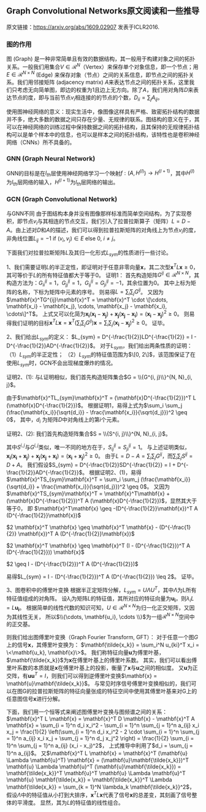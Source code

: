 ## Graph Convolutional Networks原文阅读和一些推导

原文链接：https://arxiv.org/abs/1609.02907 发表于ICLR2016.

<head>
    <script type="text/javascript" async
        src="https://cdnjs.cloudflare.com/ajax/libs/mathjax/2.7.1/MathJax.js?config=TeX-AMS-MML_HTMLorMML">
    </script>
    <script type="text/x-mathjax-config">
        MathJax.Hub.Config({
            tex2jax: {
            skipTags: ['script', 'noscript', 'style', 'textarea', 'pre'],
            inlineMath: [['$','$']]
            }
        });
    </script>
</head>

### 图的作用

图 (Graph) 是一种非常简单且有效的数据结构，其一般用于构建对象之间的拓扑关系。一般我们用集合$V \in \mathcal{R}^{N}$（Vertex）来保存单个对象信息，即一个节点；用$E \in \mathcal{R}^{N \times N}$ (Edge) 来保存对象（节点）之间的关系信息，即节点之间的拓扑关系。我们用邻接矩阵 (adjacency matrix) $A$来表达节点之间的拓扑关系，这里我们只考虑无向简单图，即边的权重为1且边上无方向。除了$A$，我们用对角阵$D$来表达节点的度，即与当前节点$v_i$相连接的的节点的个数，$D_{ii} = \sum_{j} A_{ij}$。

使用图神经网络的意义：现实生活中，像图像这样具有严格、致密拓扑结构的数据并不多，绝大多数的数据之间只存在少量、无规律的联系。图结构的意义在于，其可以在神经网络的训练过程中保持数据之间的拓扑结构，且其保持的无规律拓扑结构可以是单个样本中的信息，也可以是样本之间的拓扑结构，该特性也是卷积神经网络（CNNs）所不具备的。

### GNN (Graph Neural Network)

GNN的目标是在$l_{th}$层使用神经网络学习一个映射$f: (A, H^{(l)}) \rightarrow H^{(l+1)}$，其中$H^{(l)}$为$l_{th}$层网络的输入，$H^{(l+1)}$为$l_{th}$层网络的输出。

### GCN (Graph Convolutional Network)
与GNN不同
由于图结构本身并没有图像那样标准而简单空间结构，为了实现卷积，即节点$v_i$与其相连的节点交互，我们引入了拉普拉斯算子（矩阵）$L = D - A$。由上述对$D$和$A$的描述，我们可以得到拉普拉斯矩阵的对角线上为节点$v_i$的度，非角线位置$L_{ij} = -1$ if $(v_i, v_j) \in E$ else 0, $i \neq j$。

下面我们对拉普拉斯矩阵$L$及其归一化形式$L_{sym}$的性质进行一些讨论。

1、我们需要证明$L$的半正定性，即证明对于任意非零向量$\mathbf{x}$，其二次型$\mathbf{x}^T L \mathbf{x} \geq 0$，
其可等价于$L$的所有特征值都大于等于0。
证明1：
首先构造矩阵$G^{ij} \in \mathcal{R}^{N \times N}$，其构造方法为：$G_{ii}^{ij} = 1$，$G_{jj}^{ij} = 1$，$G_{ij}^{ij} = G_{ji}^{ij} = -1$，其余位置为0。
其中上标为矩阵的名称，下标为矩阵中元素的序号。
则易得$L = \sum_i \sum_j G^{ij}$。
又因为$\mathbf{x}^TG^{ij}\mathbf{x}^T = \mathbf{x}^T \cdot \[\cdots, \mathbf{x_i} - \mathbf{x_j}, \cdots, \mathbf{x_j} - \mathbf{x_i}, \cdots\]^T$。
上式又可以化简为$\mathbf{x_i}(\mathbf{x_i} - \mathbf{x_j}) + \mathbf{x_j}(\mathbf{x_j} - \mathbf{x_i}) = (\mathbf{x_i} - \mathbf{x_j})^2 \geq 0$。
则易得我们证明的目标$\mathbf{x}^T L \mathbf{x} = \mathbf{x}^T (\sum_i \sum_j G^{ij}) \mathbf{x} = \sum_i \sum_j (\mathbf{x_i} - \mathbf{x_j})^2 \geq 0$。
证毕。

2、我们给出$L_{sym}$的定义：
$L_{sym} = D^{-\frac{1}{2}}LD^{-\frac{1}{2}} = I - D^{-\frac{1}{2}}AD^{-\frac{1}{2}}$。
对于$L_{sym}$，我们给出两条性质的证明：
（1）$L_{sym}$的半正定性；
（2）$L_{sym}$的特征值范围为$\[0, 2\]$，该范围保证了在使用$L_{sym}$时，GCN不会出现梯度爆炸的情况。

证明2、(1):
与$L$证明相似，我们首先构造矩阵集合$G = \\{G^{i, j}\\}^{N, N}_{i, j}$。

由于$\mathbf{x}^TL_{sym}\mathbf{x}^T = (\mathbf{x}D^{-\frac{1}{2}})^T L (\mathbf{x}D^{-\frac{1}{2}})$。
根据证明1，易得上式为$\sum_i \sum_j (\frac{\mathbf{x_i}}{\sqrt{d_i}} - \frac{\mathbf{x_i}}{\sqrt{d_j}})^2 \geq 0$，
其中，$d_i$ 为矩阵$D$中对角线上的第$i$个元素。

证明2、(2):
我们首先构造矩阵集合$S = \\{S^{i, j}\\}^{N, N}_{i, j}$。

其中$S^{i, j}$与$G^{i, j}$类似，唯一不同的地方在于，$S_{ij}^{ij} = S_{ji}^{ij} = 1$。
与上述证明类似，$\mathbf{x_i}(\mathbf{x_i} + \mathbf{x_j}) + \mathbf{x_j}(\mathbf{x_j} + \mathbf{x_i}) = (\mathbf{x_i} + \mathbf{x_j})^2 \geq 0$。
由于$L = D - A = \sum_i \sum_j G^{ij}$，而$\sum_i \sum_j S^{ij} = D + A$。
我们假设$S_{sym} = D^{-\frac{1}{2}}SD^{-\frac{1}{2}} = I + D^{-\frac{1}{2}}AD^{-\frac{1}{2}}$。
根据证明2、(1)，易得$\mathbf{x}^TS_{sym}\mathbf{x}^T = \sum_i \sum_j (\frac{\mathbf{x_i}}{\sqrt{d_i}} + \frac{\mathbf{x_i}}{\sqrt{d_j}})^2 \geq 0$。
又因为$\mathbf{x}^TS_{sym}\mathbf{x}^T = \mathbf{x}^T\mathbf{x} + (\mathbf{x}D^{-\frac{1}{2}})^T A (\mathbf{x}D^{-\frac{1}{2}})$，显然其大于等于0，
即
$\mathbf{x}^T\mathbf{x} \geq -(D^{-\frac{1}{2}}\mathbf{x})^T A (D^{-\frac{1}{2}}\mathbf{x})$

$2 \mathbf{x}^T \mathbf{x} \geq \mathbf{x}^T \mathbf{x} - (D^{-\frac{1}{2}} \mathbf{x})^T A (D^{-\frac{1}{2}}\mathbf{x})$

$2 \mathbf{x}^T \mathbf{x} \geq \mathbf{x}^T (I - (D^{-\frac{1}{2}})^T A (D^{-\frac{1}{2}})) \mathbf{x}$

$2 \geq I - (D^{-\frac{1}{2}})^T A (D^{-\frac{1}{2}})$

易得$L_{sym} = I - (D^{-\frac{1}{2}})^T A (D^{-\frac{1}{2}}) \leq 2$。
证毕。

3、图卷积中的傅里叶变换
根据半正定矩阵分解，$L_{sym} = U \Lambda U^T$，其中$\Lambda$为L所有特征值组成的对角阵。
设$\lambda_i$为矩阵$L$的特征值，其所对应的特征向量为$\mathbf{u_i}$，则$\lambda_iL = L\mathbf{u_i}$。
根据简单的线性代数的知识可知，$U \in \mathcal{R}^{N \times N}$为归一化正交矩阵，又因为其线性无关，
所以$\\{\cdots, \mathbf{u_i}, \cdots \\}$为一组$\mathcal{R}^{N \times N}$空间中的正交基。

则我们给出图傅里叶变换（Graph Fourier Transform, GFT）：
对于任意一个图$G$上的信号$\mathbf{x}$，其傅里叶变换为：
$\mathbf{\tilde{x_k}} = \sum_i^N u_{ki}^T x_i = \<\mathbf{u_k}, \mathbf{x}\>$。
我们称特征向量$\mathbf{u}$为傅里叶基，$\mathbf{\tilde{x_k}}$为$\mathbf{x}$在傅里叶基上的傅里叶系数。
其实，我们可以看出傅里叶系数的本质就是$\mathbf{x}$在傅里叶基上的投影，衡量了$\mathbf{x}$与$\mathbf{u}$之间的相似度。
又$\mathbf{u}$为正交阵，有$\mathbf{u}\mathbf{u}^T = I$，则我们可以得到逆傅里叶变换$\mathbf{x} = \mathbf{u}\mathbf{\tilde{x_k}}$。
与常见时序信号傅里叶变换相似的，我们可以在图G的拉普拉斯矩阵的特征向量张成的特征空间中使用其傅里叶基来对G上的任意图信号$\mathbf{x}$进行分解。

下面，我们用一个恒等式来阐述图傅里叶变换与图频谱之间的关系：
$\mathbf{x}^T L \mathbf{x} = \mathbf{x}^T D \mathbf{x} - \mathbf{x}^T A \mathbf{x} = \sum_{i = 1}^n d_i x_i^2 - \sum_{i = 1}^n \sum_{j = 1}^n a_{ij} x_i x_j = \frac{1}{2} \left(\sum_{i = 1}^n d_i x_i^2 - 2 \cdot \sum_{i = 1}^n \sum_{j = 1}^n a_{ij} x_i x_j + \sum_{j = 1}^n d_j x_j^2 \right) = \frac{1}{2} \sum_{i = 1}^n \sum_{j = 1}^n a_{ij} (x_i - x_j)^2$，
上式推导中利用了$d_i = \sum_{j = 1}^n a_{ij}$。
又$\mathbf{x}^T L \mathbf{x} = \mathbf{x}^T (\mathbf{u} \Lambda \mathbf{u}^T) \mathbf{x} = (\mathbf{u}\mathbf{\tilde{x_k}})^T \mathbf{u} \Lambda \mathbf{u}^T
(\mathbf{u}\mathbf{\tilde{x_k}}) = \mathbf{\tilde{x_k}}^T \mathbf{u}^T \mathbf{u} \Lambda \mathbf{u}^T \mathbf{u} \mathbf{\tilde{x_k}} = \mathbf{\tilde{x_k}}^T \Lambda
\mathbf{\tilde{x_k}} = \sum_{k = 1}^N \lambda_k \mathbf{\tilde{x_k}}^2$，
假设$\Lambda$中的特征值从小打到大排序，$\mathbf{x}^T L \mathbf{x}$代表了信号$\mathbf{x}$的总差变，其刻画了信号整体的平滑度。
显然，其为$L$的特征值的线性组合。


